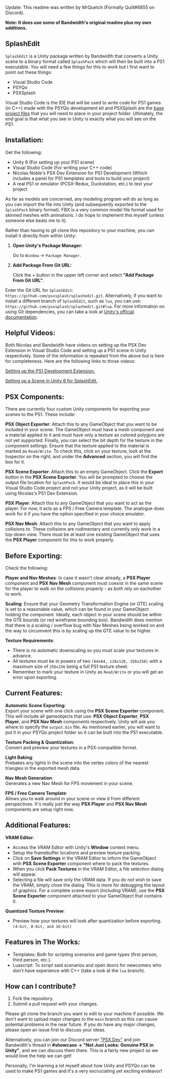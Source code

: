 Update: This readme was written by MrQuetch (Formally Quilt#6855 on Discord).

**Note: It does use some of Bandwidth's original readme plus my own additions.**

## SplashEdit

``SplashEdit`` is a Unity package written by Bandwidth that converts a Unity scene to a binary format called ``SplashPack`` which will then be built into a PS1 executable. You will need a few things for this to work but I first want to point out these things:

- Visual Studio Code
- PSYQo
- PSXSplash

Visual Studio Code is the IDE that will be used to write code for PS1 games (in C++) made with the PSYQo development kit and PSXSplash are the [base project files](https://github.com/psxsplash/psxsplash) that you will need to place in your project folder. Ultimately, the end goal is that what you see in Unity is exactly what you will see on the PS1.

## Installation:
Get the following:
- Unity 6 (For setting up your PS1 scene)
- Visual Studio Code (For writing your C++ code)
- Nicolas Noble's PSX Dev Extension for PS1 Development (Which includes a panel for PS1 templates and tools to build your project)
- A real PS1 or emulator (PCSX-Redux, Duckstation, etc.) to test your project

As far as models are concerned, any modeling program will do as long as you can import the file into Unity (and subsequently exported to the ``SplashPack`` binary format).
FBX is a very common model file format used for skinned meshes with animations. I do hope to implement this myself (unless someone else beats me to it).

Rather than having to git clone this repository to your machine, you can install it directly from within Unity:
1. **Open Unity's Package Manager:**

	Go to `Window` -> `Package Manager`.

2. **Add Package From Git URL:**

	Click the + button in the upper left corner and select **"Add Package From Git URL"**.

Enter the Git URL for ``SplashEdit``: `https://github.com/psxsplash/splashedit.git`. Alternatively, if you want to install a different branch of ``SplashEdit``, such as ``lua``, you can use: `https://github.com/psxsplash/splashedit.git#lua`.
For more information on using Git dependencies, you can take a look at [Unity's official documentation](https://docs.unity3d.com/6000.0/Documentation/Manual/upm-git.html).

## Helpful Videos:

Both Nicolas and Bandwidth have videos on setting up the PSX Dev Extension in Visual Studio Code and setting up a PS1 scene in Unity respectively. Some of the information is repeated from the above but is here for completeness. Here are the following links to those videos:

[Setting up the PS1 Development Extension.](https://www.youtube.com/watch?v=KbAv-Ao7lzU)

[Setting up a Scene in Unity 6 for SplashEdit.](https://youtu.be/1JJFYptDTk0)

## PSX Components:

There are currently four custom Unity components for exporting your scenes to the PS1. These include:

**PSX Object Exporter**: Attach this to any GameObject that you want to be included in your scene. The GameObject must have a mesh component and a material applied to it and must have only a texture as colored polygons are not yet supported. Finally, you can select the bit depth for the texture in the component settings. Ensure that the texture applied to the material is marked as ``Read/Write``. To check this, click on your texture, look at the Inspector on the right, and under the **Advanced** section, you will find the box for it.

**PSX Scene Exporter**: Attach this to an empty GameObject. Click the **Export** button in the **PSX Scene Exporter**. You will be prompted to choose the output file location for ``SplashPack``. It would be ideal to place this in your Visual Studio Code project and not your Unity project, as it will be built using Nicolas's PS1 Dev Extension.

**PSX Player**: Attach this to any GameObject that you want to act as the player. For now, it acts as a FPS / Free Camera template. The analogue does work for it if you have the option specified in your choice emulator.

**PSX Nav Mesh**: Attach this to any GameObject that you want to apply collisions to. These collisions are rudimentary and currently only work in a top-down view. There must be at least one existing GameObject that uses the **PSX Player** component for this to work properly.

## Before Exporting:

Check the following:

**Player and Nav Meshes**: In case it wasn't clear already, a **PSX Player** component and **PSX Nav Mesh** component must coexist in the same scene for the player to walk on the collisions properly - as both rely on eachother to work.

**Scaling**: Ensure that your Geometry Transformation Engine (or GTE) scaling is set to a reasonable value, which can be found in your GameObject holding the component. Ideally, each object in your scene should be within the GTE bounds (or red wireframe bounding box). Bandwidth does mention that there is a scaling / overflow bug with Nav Meshes being worked on and the way to circumvent this is by scaling up the GTE value to be higher.

**Texture Requirements**:
- There is no automatic downscaling so you must scale your textures in advance.
- All textures must be in powers of two ``(64x64, 128x128, 256x256)`` with a maximum size of ``256x256`` being a full PS1 texture sheet.
- Remember to mark your texture in Unity as ``Read/Write`` or you will get an error upon exporting.

## Current Features:
**Automatic Scene Exporting**:\
Export your scene with one click using the **PSX Scene Exporter** component. This will include all gameobjects that use: **PSX Object Exporter**, **PSX Player**, and **PSX Nav Mesh** components respectively. Unity will ask you where to specify the ``output.bin`` file. As mentioned earlier, you will want to put it in your PSYQo project folder so it can be built into the PS1 executable.

**Texture Packing & Quantization**:\
Convert and preview your textures in a PSX-compatible format.

**Light Baking**:\
Prebakes any lights in the scene into the vertex colors of the nearest triangles in the exported mesh data.

**Nav Mesh Generation**:\
Generates a new Nav Mesh for FPS movement in your scene.

**FPS / Free Camera Template**:\
Allows you to walk around in your scene or view it from different perspectives. It's really just the way **PSX Player** and **PSX Nav Mesh** components are setup right now.

## Additional Features:
**VRAM Editor**:
- Access the VRAM Editor with Unity's **Window** context menu.
- Setup the framebuffer locations and preview texture packing.
- Click on **Save Settings** in the VRAM Editor to inform the GameObject with **PSX Scene Exporter** component where to pack the textures.
- When you click **Pack Textures** in the VRAM Editor, a file selection dialog will appear.
- Selecting a file will save only the VRAM data. If you do not wish to save the VRAM, simply close the dialog. This is more for debugging the layout of graphics. For a complete scene export (including VRAM), use the **PSX Scene Exporter** component attached to your GameObject that contains it.

**Quantized Texture Preview**:
- Preview how your textures will look after quantization before exporting. ``(4-bit, 8-bit, and 16-bit)``

## Features in The Works:
- Templates: Both for scripting scenarios and game types (first person, third person, etc.).
- Luascript: To script said scenarios and open doors for newcomers who don't have experience with C++ (take a look at the ``lua`` branch).

## How can I contribute?

1. Fork the repository.
2. Submit a pull request with your changes.

Please git clone the branch you want to edit to your machine if possible. We don't want to upload major changes to the ``main`` branch as this can cause potential problems in the near future. If you do have any major changes, please open an issue first to discuss your ideas.

Alternatively, you can join our Discord server ["PSX.Dev"](https://discord.gg/QByKPpH) and join Bandwidth's thread in **#showcase -> "Not Just Looks: Genuine PSX in Unity"**, and we can discuss them there. This is a fairly new project so we would love the help we can get!

Personally, I'm learning a lot myself about how Unity and PSYQo can be used to make PS1 games and it's a very excruciating yet exciting endeavor!
